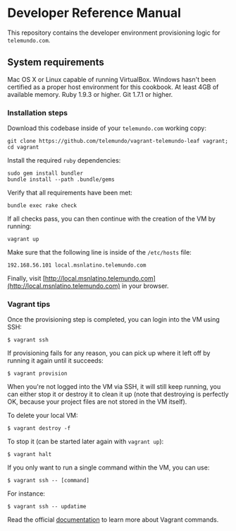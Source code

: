 Developer Reference Manual
==========================
This repository contains the developer environment provisioning logic for `telemundo.com`.

## System requirements
Mac OS X or Linux capable of running VirtualBox. Windows hasn't been certified as a proper host environment for this cookbook. At least 4GB of available memory. Ruby 1.9.3 or higher. Git 1.7.1 or higher.

### Installation steps
Download this codebase inside of your `telemundo.com` working copy:

    git clone https://github.com/telemundo/vagrant-telemundo-leaf vagrant; cd vagrant

Install the required `ruby` dependencies:

	sudo gem install bundler
	bundle install --path .bundle/gems

Verify that all requirements have been met:

	bundle exec rake check

If all checks pass, you can then continue with the creation of the VM by running:

	vagrant up

Make sure that the following line is inside of the `/etc/hosts` file:

	192.168.56.101 local.msnlatino.telemundo.com

Finally, visit [http://local.msnlatino.telemundo.com](http://local.msnlatino.telemundo.com) in your browser.

### Vagrant tips
Once the provisioning step is completed, you can login into the VM using SSH:

    $ vagrant ssh

If provisioning fails for any reason, you can pick up where it left off by running it again until it succeeds:

    $ vagrant provision

When you're not logged into the VM via SSH, it will still keep running, you can either stop it or destroy it to clean it up (note that destroying is perfectly OK, because your project files are not stored in the VM itself).

To delete your local VM:

    $ vagrant destroy -f

To stop it (can be started later again with `vagrant up`):

    $ vagrant halt

If you only want to run a single command within the VM, you can use:

    $ vagrant ssh -- [command]

For instance:

    $ vagrant ssh -- updatime

Read the official [documentation](http://docs.vagrantup.com/v2/cli/index.html) to learn more about Vagrant commands.